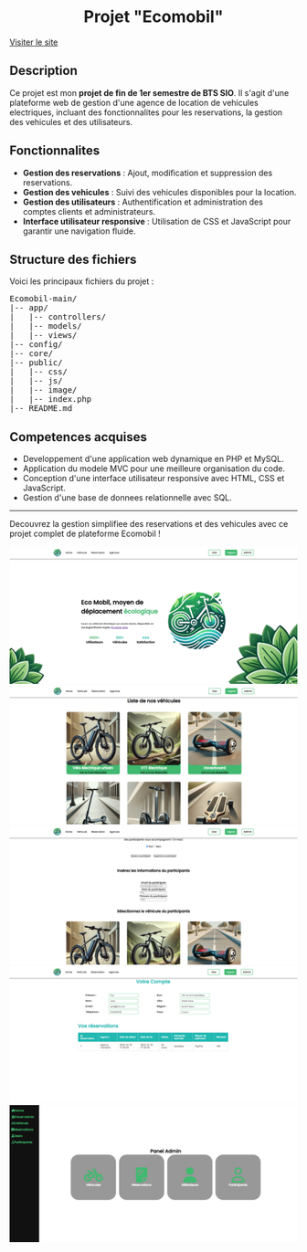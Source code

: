 <h1 align="center">Projet "Ecomobil"</h1>
<a href="https://ecomobil.francois-dancre.fr/" target="_blank"> Visiter le site </a>

<h2>Description</h2>
<p>Ce projet est mon <strong>projet de fin de 1er semestre de BTS SIO</strong>. Il s'agit d'une plateforme web de gestion d'une agence de location de vehicules electriques, incluant des fonctionnalites pour les reservations, la gestion des vehicules et des utilisateurs.</p>

<h2>Fonctionnalites</h2>
<ul>
  <li><strong>Gestion des reservations</strong> : Ajout, modification et suppression des reservations.</li>
  <li><strong>Gestion des vehicules</strong> : Suivi des vehicules disponibles pour la location.</li>
  <li><strong>Gestion des utilisateurs</strong> : Authentification et administration des comptes clients et administrateurs.</li>
  <li><strong>Interface utilisateur responsive</strong> : Utilisation de CSS et JavaScript pour garantir une navigation fluide.</li>
</ul>

<h2>Structure des fichiers</h2>
<p>Voici les principaux fichiers du projet :</p>
<pre>
Ecomobil-main/
|-- app/
|   |-- controllers/
|   |-- models/
|   |-- views/
|-- config/
|-- core/
|-- public/
|   |-- css/
|   |-- js/
|   |-- image/
|   |-- index.php
|-- README.md
</pre>

<h2>Competences acquises</h2>
<ul>
  <li>Developpement d'une application web dynamique en PHP et MySQL.</li>
  <li>Application du modele MVC pour une meilleure organisation du code.</li>
  <li>Conception d'une interface utilisateur responsive avec HTML, CSS et JavaScript.</li>
  <li>Gestion d'une base de donnees relationnelle avec SQL.</li>
</ul>

<hr>
<p>Decouvrez la gestion simplifiee des reservations et des vehicules avec ce projet complet de plateforme Ecomobil !</p>


![Index](https://raw.githubusercontent.com/francoisdcre/ecomobil/main/preview/index.PNG)
![Liste des véhicules](https://raw.githubusercontent.com/francoisdcre/ecomobil/main/preview/vehicule.PNG)
![Réservation](https://raw.githubusercontent.com/francoisdcre/ecomobil/main/preview/reservation.PNG)
![Dashboard](https://raw.githubusercontent.com/francoisdcre/ecomobil/main/preview/dashboard.PNG)
![Panel administrateur](https://raw.githubusercontent.com/francoisdcre/ecomobil/main/preview/panel-admin.PNG)


